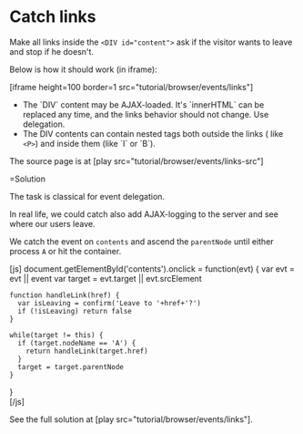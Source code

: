 
# Catch links 

Make all links inside the <code>&lt;DIV id="content"&gt;</code> ask if the visitor wants to leave and stop if he doesn't.

Below is how it should work (in iframe):

[iframe height=100 border=1 src="tutorial/browser/events/links"]

<ul>
<li>The `DIV` content may be AJAX-loaded. It's `innerHTML` can be replaced any time, and the links behavior should not change. Use delegation.</li>
<li>The DIV contents can contain nested tags both outside the links ( like <code>&lt;P&gt;</code>) and inside them (like `I` or `B`).</li>
</ul>

The source page is at [play src="tutorial/browser/events/links-src"]



=Solution

The task is classical for event delegation.

In real life, we could catch also add AJAX-logging to the server and see where our users leave.

We catch the event on `contents` and ascend the `parentNode` until either process `A` or hit the container.

[js]
  document.getElementById('contents').onclick = function(evt) {
    var evt = evt || event
    var target = evt.target || evt.srcElement

    function handleLink(href) {    
      var isLeaving = confirm('Leave to '+href+'?')      
      if (!isLeaving) return false
    }
    
    while(target != this) {
      if (target.nodeName == 'A') {
        return handleLink(target.href)
      }
      target = target.parentNode
    }
  }  
[/js]

See the full solution at [play src="tutorial/browser/events/links"].


